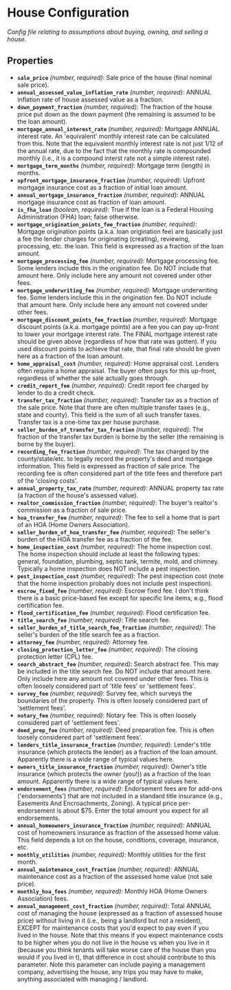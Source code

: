 # House Configuration

*Config file relating to assumptions about buying, owning, and selling a house.*

## Properties

- **`sale_price`** *(number, required)*: Sale price of the house (final nominal sale price).
- **`annual_assessed_value_inflation_rate`** *(number, required)*: ANNUAL inflation rate of house assessed value as a fraction.
- **`down_payment_fraction`** *(number, required)*: The fraction of the house price put down as the down payment (the remaining is assumed to be the loan amount).
- **`mortgage_annual_interest_rate`** *(number, required)*: Mortgage ANNUAL interest rate. An 'equivalent' monthly interest rate can be calculated from this. Note that the equivalent monthly interest rate is not just 1/12 of the annual rate, due to the fact that the monthly rate is compounded monthly (i.e., it is a compound interst rate not a simple interest rate).
- **`mortgage_term_months`** *(number, required)*: Mortgage term (length) in months.
- **`upfront_mortgage_insurance_fraction`** *(number, required)*: Upfront mortgage insurance cost as a fraction of initial loan amount.
- **`annual_mortgage_insurance_fraction`** *(number, required)*: ANNUAL mortgage insurance cost as fraction of loan amount.
- **`is_fha_loan`** *(boolean, required)*: True if the loan is a Federal Housing Administration (FHA) loan; false otherwise.
- **`mortgage_origination_points_fee_fraction`** *(number, required)*: Mortgage origination points (a.k.a. loan origination fee) are basically just a fee the lender charges for originating (creating), reviewing, processing, etc. the loan. This field is expressed as a fraction of the loan amount.
- **`mortgage_processing_fee`** *(number, required)*: Mortgage processing fee. Some lenders include this in the origination fee. Do NOT include that amount here. Only include here any amount not covered under other fees.
- **`mortgage_underwriting_fee`** *(number, required)*: Mortgage underwriting fee. Some lenders include this in the origination fee. Do NOT include that amount here. Only include here any amount not covered under other fees.
- **`mortgage_discount_points_fee_fraction`** *(number, required)*: Mortgage discount points (a.k.a. mortgage points) are a fee you can pay up-front to lower your mortgage interest rate. The FINAL mortgage interest rate should be given above (regardless of how that rate was gotten). If you used discount points to achieve that rate, that final rate should be given here as a fraction of the loan amount.
- **`home_appraisal_cost`** *(number, required)*: Home appraisal cost. Lenders often require a home appraisal. The buyer often pays for this up-front, regardless of whether the sale actually goes through.
- **`credit_report_fee`** *(number, required)*: Credit report fee charged by lender to do a credit check.
- **`transfer_tax_fraction`** *(number, required)*: Transfer tax as a fraction of the sale price. Note that there are often multiple transfer taxes (e.g., state and county). This field is the sum of all such transfer taxes. Transfer tax is a one-time tax per house purchase.
- **`seller_burden_of_transfer_tax_fraction`** *(number, required)*: The fraction of the transfer tax burden is borne by the seller (the remaining is borne by the buyer).
- **`recording_fee_fraction`** *(number, required)*: The tax charged by the county/state/etc. to legally record the property's deed and mortgage information. This field is expressed as fraction of sale price. The recording fee is often considered part of the title fees and therefore part of the 'closing costs'.
- **`annual_property_tax_rate`** *(number, required)*: ANNUAL property tax rate (a fraction of the house's assessed value).
- **`realtor_commission_fraction`** *(number, required)*: The buyer's realtor's commission as a fraction of sale price.
- **`hoa_transfer_fee`** *(number, required)*: The fee to sell a home that is part of an HOA (Home Owners Association).
- **`seller_burden_of_hoa_transfer_fee`** *(number, required)*: The seller's burden of the HOA transfer fee as a fraction of the fee.
- **`home_inspection_cost`** *(number, required)*: The home inspection cost. The home inspection should include at least the following types: general, foundation, plumbing, septic tank, termite, mold, and chimney. Typically a home inspection does NOT include a pest inspection.
- **`pest_inspection_cost`** *(number, required)*: The pest inspection cost (note that the home inspection probably does not include pest inspection).
- **`escrow_fixed_fee`** *(number, required)*: Escrow fixed fee. I don't think there is a basic price-based fee except for specific line items, e.g., flood certification fee.
- **`flood_certification_fee`** *(number, required)*: Flood certification fee.
- **`title_search_fee`** *(number, required)*: Title search fee.
- **`seller_burden_of_title_search_fee_fraction`** *(number, required)*: The seller's burden of the title search fee as a fraction.
- **`attorney_fee`** *(number, required)*: Attorney fee.
- **`closing_protection_letter_fee`** *(number, required)*: The closing protection letter (CPL) fee.
- **`search_abstract_fee`** *(number, required)*: Search abstract fee. This may be included in the title search fee. Do NOT include that amount here. Only include here any amount not covered under other fees. This is often loosely considered part of 'title fees' or 'settlement fees'.
- **`survey_fee`** *(number, required)*: Survey fee, which surveys the boundaries of the property. This is often loosely considered part of 'settlement fees'.
- **`notary_fee`** *(number, required)*: Notary fee. This is often loosely considered part of 'settlement fees'.
- **`deed_prep_fee`** *(number, required)*: Deed preparation fee. This is often loosely considered part of 'settlement fees'.
- **`lenders_title_insurance_fraction`** *(number, required)*: Lender's title insurance (which protects the lender) as a fraction of the loan amount. Apparently there is a wide range of typical values here.
- **`owners_title_insurance_fraction`** *(number, required)*: Owner's title insurance (which protects the owner (you!)) as a fraction of the loan amount. Apparently there is a wide range of typical values here.
- **`endorsement_fees`** *(number, required)*: Endorsement fees are for add-ons ('endorsements') that are not included in a standard title insurance (e.g., Easements And Encroachments, Zoning). A typical price per-endorsement is about $75. Enter the total amount you expect for all endorsements.
- **`annual_homeowners_insurance_fraction`** *(number, required)*: ANNUAL cost of homeowners insurance as fraction of the assessed home value. This field depends a lot on the house, conditions, coverage, insurance, etc.
- **`monthly_utilities`** *(number, required)*: Monthly utilities for the first month.
- **`annual_maintenance_cost_fraction`** *(number, required)*: ANNUAL maintenance cost as a fraction of the assessed home value (not sale price).
- **`monthly_hoa_fees`** *(number, required)*: Monthly HOA (Home Owners Association) fees.
- **`annual_management_cost_fraction`** *(number, required)*: Total ANNUAL cost of managing the house (expressed as a fraction of assessed house price) without living in it (i.e., being a landlord but not a resident), EXCEPT for maintenance costs that you'd expect to pay even if you lived in the house. Note that this means if you expect maintenance costs to be higher when you do not live in the house vs when you live in it (because you think tenants will take worse care of the house than you would if you lived in t), that difference in cost should contribute to this parameter. Note this parameter can include paying a management company, advertising the house, any trips you may have to make, anything associated with managing / landlord.
